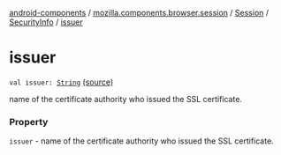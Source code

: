 [android-components](../../../index.md) / [mozilla.components.browser.session](../../index.md) / [Session](../index.md) / [SecurityInfo](index.md) / [issuer](./issuer.md)

# issuer

`val issuer: `[`String`](https://kotlinlang.org/api/latest/jvm/stdlib/kotlin/-string/index.html) [(source)](https://github.com/mozilla-mobile/android-components/blob/master/components/browser/session/src/main/java/mozilla/components/browser/session/Session.kt#L122)

name of the certificate authority who issued the SSL certificate.

### Property

`issuer` - name of the certificate authority who issued the SSL certificate.